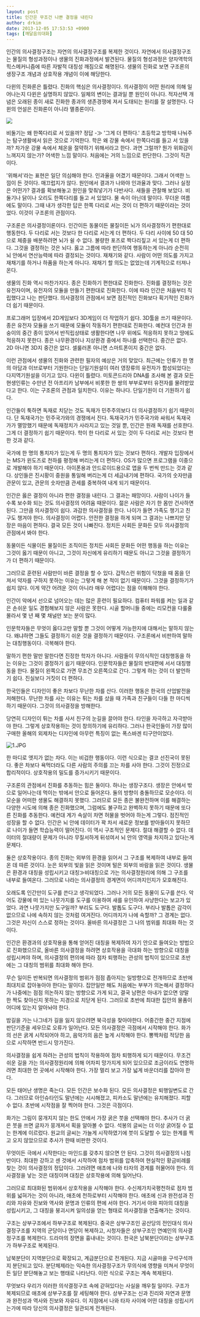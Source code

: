 ```yaml
---
layout: post
title: 인간은 무조건 나쁜 결정을 내린다
author: drkim
date: 2013-12-05 17:53:53 +0900
tags: [깨달음의대화]
---
```

인간의 의사결정구조는 자연의 의사결정구조를 복제한 것이다. 자연에서 의사결정구조는 물질의 형성과정이나 생물의 진화과정에서 발견된다. 물질의 형성과정은 양자역학의 힉스메커니즘에 따른 자발적 대칭성 깨짐으로 해명된다. 생물의 진화로 보면 구조론의 생장구조 개념과 상호작용 개념이 이에 해당한다.

  


다윈의 진화론은 틀렸다. 진화의 핵심은 의사결정이다. 의사결정이 어떤 원리에 의해 일어나는지 다윈은 실명하지 않았다. 일체의 변이는 결과일 뿐 원인이 아니다. 적자선택 개념은 오래된 종이 새로 진화한 종과의 생존경쟁에 져서 도태되는 원리를 잘 설명한다. 다윈의 언설은 진화론이 아니라 멸종론이다. 

  


![](/files/attach/images/7350/959/420/DSC00148.JPG)

  


  


비둘기는 왜 한쪽다리로 서 있을까? 정답 -≫ '그게 더 편하다.' 초등학교 방학때 나눠주는 탐구생활에서 읽은 것으로 기억한다. 학은 왜 강물 속에서 한쪽다리를 들고 서 있을까? 차가운 강물 속에서 체온을 절약하기 위해서라고 한다. 과연 그럴까? 뭔가 위화감이 느껴지지 않는가? 어색한 느낌 말이다. 처음에는 거의 느낌으로 판단한다. 그것이 직관이다. 

  


'위해서'라는 표현은 일단 의심해야 한다. 인과율을 어겼기 때문이다. 그래서 어색한 느낌이 든 것이다. 매끄럽지가 않다. 원인에서 결과가 나와야 인과율과 맞다. 그러나 실정은 어떤가? 결과를 확보해놓고 원인을 맞춰넣기가 다반사다. 새들을 관찰해 보았다. 비둘기나 닭이나 오리도 한쪽다리를 들고 서 있었다. 물 속이 아닌데 말이다. 무더운 여름에도 말이다. 그때 내가 생각한 답은 한쪽 다리로 서는 것이 더 편하기 때문이라는 것이었다. 이것이 구조론의 관점이다.

  


구조론은 의사결정이론이다. 인간이든 동물이든 물질이든 뇌가 의사결정하기 편한대로 행동한다. 두 다리로 서는 것보다 한 다리로 서는게 더 편하다. 두 다리 사이에 50 대 50으로 체중을 배분하려면 뇌가 쉴 수 없다. 불량한 포즈로 짝다리짚고 서 있는게 더 편하다. 그것을 결정하는 것은 뇌다. 옳고 그름에 따라 판단하여 행동하는게 아니라 순전히 뇌 안에서 연산능력에 따라 결정되는 것이다. 재채기와 같다. 사람이 어떤 의도를 가지고 재채기를 하거나 하품을 하는게 아니다. 재채기 할 의도는 없었는데 기계적으로 터져나온다. 

  


생물의 진화 역시 마찬가지다. 종은 진화하기 편한대로 진화한다. 진화를 결정하는 것은 유전자이며, 유전자의 모듈을 만들기 편한대로 진화한다. 이에 따라 인간은 처음부터 직립했다고 나는 판단했다. 의사결정의 관점에서 보면 점진적인 진화보다 획기적인 진화가 더 쉽기 때문이다. 

  


프로그래머 입장에서 2D게임보다 3D게임이 더 작업하기 쉽다. 3D툴을 쓰기 때문이다. 종은 유전자 모듈을 쓰기 때문에 모듈이 작동하기 편한대로 진화한다. 예컨대 인간과 원숭이의 중간 종이 있어서 반직립상태로 생활한다면 나무 위에도 적응하지 못하고 땅에도 적응하지 못한다. 종은 나무환경이나 지상환경 중에서 하나를 선택한다. 중간은 없다. 2D 아니면 3D지 중간은 없다. 셀룰러폰 아니면 스마트폰이지 중간은 없다. 

  


이런 관점에서 생물의 진화와 관련한 필자의 예상은 거의 맞았다. 최근에는 인류가 한 명의 아담과 이브로부터 기원한다는 단일기원설이 여러 영장류의 유전자가 합성되었다는 다지역기원설을 이기고 있다. 다윈이 틀렸다. 미토콘드리아 DNA를 조사해 본 결과 모든 현생인류는 수만년 전 아프리카 남부에서 비롯한 한 쌍의 부부로부터 유전자를 물려받았다고 한다. 이는 구조론의 관점과 일치한다. 이유는 하나다. 단일기원이 더 기원하기 쉽다. 

  


인간들이 툭하면 독재로 치닫는 것도 독재가 민주주의보다 더 의사결정하기 쉽기 때문이다. 단 독재국가는 민주국가와의 경쟁에서 진다. 독재국가가 민주국가와 싸워서 독재국가가 멸망했기 때문에 독재정치가 사라지고 있는 것일 뿐, 인간은 원래 독재를 선호한다. 그게 더 결정하기 쉽기 때문이다. 학이 한 다리로 서 있는 것이 두 다리로 서는 것보다 편한 것과 같다. 

  


국가에 한 명의 통치자가 있는게 두 명의 통치자가 있는 것보다 편하다. 개발자 입장에서는 MS가 윈도즈로 천하를 평정해 버리는게 더 편하다. OS가 많으면 프로그램을 이중으로 개발해야 하기 때문이다. 아이폰용과 안드로이드용으로 앱을 두 번씩 만드는 것과 같다. 상인들은 진시황이 중원을 통일해 버리는게 더 세금내기에 편하다. 국가의 숫자만큼 관문이 있고, 관문의 숫자만큼 관세를 중복하여 내게 되기 때문이다. 

  


인간은 옳은 결정이 아니라 편한 결정을 내린다. 그 결과는 패망이다. 사람이 나이가 들수록 보수화 되는 것도 의사결정의 어려움 때문이다. 젊은 사람은 자기 한 몸만 건사하면 된다. 그만큼 의사결정이 쉽다. 과감한 의사결정을 한다. 나이가 들면 가족도 챙기고 친구도 챙겨야 한다. 의사결정이 어렵다. 안전한 결정을 하게 되며 그 결과는 나쁘지만 당장은 마음이 편하다. 결국 모든 것이 나빠진다. 정치든 사회든 문화든 모두 의사결정의 관점에서 봐야 한다. 

  


동물이든 식물이든 물질이든 조직이든 정치든 사회든 문화든 어떤 행동을 하는 이유는 그것이 옳기 때문이 아니고, 그것이 자신에게 유리하기 때문도 아니고 그것을 결정하기가 더 편하기 때문이다. 

  


그러므로 훈련된 사람만이 바른 결정을 할 수 있다. 갑작스런 위험이 닥쳤을 때 몸을 던져서 약자를 구하지 못하는 이유는 그렇게 해 본 적이 없기 때문이다. 그것을 결정하기가 쉽지 않다. 이게 약간 어려운 것이 아니라 매우 어렵다는 점을 이해해야 한다.

  


인간이 악에서 선으로 넘어오는 데는 많은 훈련이 필요하다. 컴퓨터 파워를 켜는 일과 같은 손쉬운 일도 경험해보지 않은 사람은 못한다. 시골 할머니들 중에는 리모컨을 다룰줄 몰라서 몇 년 째 몇 채널만 보는 분이 많다. 

  


인문학자들은 무엇이 옳다고만 말할 뿐 그것이 어떻게 가능한지에 대해서는 말하지 않는다. 왜냐하면 그들도 결정하기 쉬운 것을 결정하기 때문이다. 구조론에서 비판하여 말하는 대칭행동이다. 극복해야 한다. 

  


말하기 편한 말만 말한다면 진정한 학자가 아니다. 사람들이 무의식적인 대칭행동을 하는 이유는 그것이 결정하기 쉽기 때문이다. 인문학자들은 물질의 반대편에 서서 대칭행동을 한다. 물질이 왼쪽으로 가면 무조건 오른쪽으로 간다. 그렇게 하는 것이 더 발언하기 쉽다. 진실보다 거짓이 더 편하다. 

  


한국인들은 디자인이 좋은 차보다 무난한 차를 산다. 이러한 행동은 한국의 산업발전을 저해한다. 무난한 차를 사는 이유는 튀는 차를 샀을 때 가족과 친구들이 다들 한 마디씩 하기 때문이다. 그것이 의사결정을 방해한다.

  


당연히 디자인이 튀는 차를 사서 친구의 눈길을 끌어야 한다. 타인을 자극하고 자극받아야 한다. 그렇게 상호작용하는 것이 창의하기에 유리하다. 그러나 한국인들이 가장 많이 구매한 올해의 외제차는 디자인에 아무런 특징이 없는 폭스바겐 티구안이었다.

  


![1.JPG](files/attach/images/199/998/420/1.JPG)  


  


한 마디로 엣지가 없는 차다. 이는 비겁한 행동이다. 이런 식으로는 결코 선진국이 못된다. 좋은 차보다 욕먹더라도 다른 사람의 주의를 끄는 차를 사야 한다. 그것이 진정으로 합리적이다. 상호작용의 밀도를 증가시키기 때문이다. 

  


구조론의 관점에서 진화를 추동하는 힘은 둘이다. 하나는 생장구조다. 생장은 안에서 밖으로 일어나는데 먹이는 밖에서 안으로 들어온다. 둘의 방향이 충돌하므로 모순이다. 이 모순을 어떠한 생물도 해결하지 못했다. 그러므로 모든 종은 불완전하며 이를 해결하는 다양한 시도에 의해 종은 진화했으며, 그럼에도 불구하고 완벽하지 못하기 때문에 또다른 진화를 추동한다. 예컨대 게가 속살이 차면 허물을 벗어야 하는게 그렇다. 점진적인 성장을 할 수 없다. 인간은 뇌 안에 데이터가 꽉 차서 새로운 정보를 받아들이지 못하므로 나이가 들면 학습능력이 떨어진다. 이 역시 구조적인 문제다. 절대 해결할 수 없다. 데이터의 절대량이 문제가 아니라 무질서하게 뒤섞여서 뇌 안의 영역을 차지하고 있다는게 문제다. 

  


둘은 상호작용이다. 종의 진화는 외부의 환경을 읽어서 그 구조를 복제하여 내부로 들여온 데 따른 것이다. 눈은 외부의 빛을 읽은 것이며 털은 외부의 바람을 읽은 것이다. 생물은 환경과 대칭을 성립시키고 대칭≫비대칭으로 가는 의사결정원리에 의해 그 구조를 내부로 들여온다. 그러므로 나라는 의사결정의 경계면이 어디까지인지가 모호해진다. 

  


오래도록 인간만이 도구를 쓴다고 생각되었다. 그러나 거의 모든 동물이 도구를 쓴다. 악어도 강물에 떠 있는 나뭇가지를 도구를 이용하여 새를 유인하여 사냥한다는 보고가 있었다. 과연 나뭇가지만 도구일까? 부리도 도구다. 발톱도 도구다. 부리나 발톱은 감각이 없으므로 나에 속하지 않는 것처럼 여겨진다. 어디까지가 나에 속할까? 그 경계는 없다. 그것은 자신이 스스로 정하는 것이다. 올바른 의사결정은 그 나의 범위를 최대화 하는 것이다.

  


인간은 환경과의 상호작용을 통해 얻어진 대칭을 복제하여 자기 안으로 들여오는 방법으로 진화했으므로, 올바른 의사결정을 하려면 상호작용을 극대화 하는 방향으로 대칭을 성립시켜야 하며, 의사결정의 편의에 따라 점차 퇴행하는 관성의 법칙이 있으므로 초반에는 그 대칭의 범위를 최대화 해야 한다.

  


무슨 일이든 반복되면 의사결정의 범위가 점점 좁아지는 일방향으로 전개하므로 초반에 최대치로 잡아놓아야 한다는 말이다. 집안일만 해도 처음에는 부부가 의논해서 결정하다가 나중에는 점점 의논하지 않는 방향으로 가게 되고, 결국 남편은 아내가 없으면 양말 한 짝도 찾아신지 못하는 지경으로 치닫게 된다. 그러므로 초반에 최대한 집안의 물품이 어디에 있는지 알아놔야 한다. 

  


밤길을 가는 나그네가 길을 잃지 않으려면 북극성을 찾아야한다. 어중간한 중간 지점에 판단기준을 세우므로 오류가 일어난다. 모든 의사결정은 극점에서 시작해야 한다. 화가의 선은 굵게 시작되어야 하고, 음악가의 음은 높게 시작해야 한다. 뽕짝처럼 적당한 음으로 시작하면 반드시 망가진다. 

  


의사결정을 쉽게 하려는 관성의 법칙이 작용하여 점차 퇴행하게 되기 때문이다. 무조건 쉬운 길을 가는 의사결정원리에 의해 어차피 망가지게 되어 있으므로 조금이라도 연명하려면 최대한 먼 곳에서 시작해야 한다. 가장 멀리 보고 가장 넓게 바운더리를 잡아야 한다. 

  


모든 태어난 생명은 죽는다. 모든 인간은 보수화 된다. 모든 의사결정은 퇴행일변도로 간다. 그러므로 아인슈타인도 말년에는 시시해졌고, 피카소도 말년에는 유치해졌다. 피할 수 없다. 초반에 시작점을 잘 찍어야 한다. 그것은 극점이다. 

  


화가는 그림이 뭉개지지 않는 한도 안에서 가장 굵은 붓을 선택해야 한다. 추사가 더 굵은 붓을 쓰면 글자가 뭉개져서 획을 알아볼 수 없다. 석봉의 글씨는 더 이상 굵어질 수 없는 한계에 이르렀다. 원교의 글씨는 가늘게 시작하였기에 붓이 도달할 수 있는 한계를 찍고 오지 않았으므로 추사가 한때 비판한 것이다. 

  


무엇이든 극에서 시작한다는 마인드를 갖추지 않으면 안 된다. 그것이 의사결정의 나침반이다. 최대한 강하고 센 것에서 시작하여 점차 범위를 압축하여 현실적인 황금비례를 찾는 것이 의사결정의 정답이다. 그러려면 애초에 나와 타자의 경계를 허물어야 한다. 의사결정을 낳는 것은 대칭이며 대칭은 상호작용에 의해 일어난다. 

  


그러므로 최대화된 범위에서 상호작용을 시작해야 한다. 수신제가치국평천하로 점차 범위를 넓혀가는 것이 아니라, 애초에 천하로부터 시작해야 한다. 애초에 신과 완전성과 진리와 자유와 진보와 역사와 문명과 인류의 편에 서야 한다. 거기서 아와 피아의 대칭을 성립시키고, 그 대칭을 붕괴시켜 일의성을 얻는 형태로 의사결정을 연출해가는 것이다. 

  


구조는 상부구조에서 하부구조로 복제된다. 중국은 상부구조인 공산당의 전인대식 의사결정구조를 지역의 군당이나 면당이 복제하고, 시청자들은 상부구조인 연예인의 의사결정구조를 복제한다. 드라마의 장면을 흉내내는 것이다. 한국은 남북분단이라는 상부구조가 하부구조로 복제된다.

  


남북분단이 지역분단으로 확장되고, 계급분단으로 전개된다. 지금 시골마을 구석구석까지 분단되고 있다. 분단체제라는 익숙한 의사결정구조가 무의식에 영향을 미쳐서 무엇이든 일단 분단해놓고 보는 행태로 나타난다. 이런 식으로 구조는 계속 복제된다. 

  


무엇보다 우리가 이러한 의삭결정구조 속에 갇혀있다는 사실을 깨우칠 일이다. 구조가 복제되므로 애초에 상부구조를 잘 세팅해야 한다. 상부구조는 신과 진리와 자연과 문명과 완전성과 역사와 진보와 자유다. 이 지점에서 나와 타자 사이에 어떤 대칭을 성립시키는가에 따라 당신의 의사결정은 일관되게 전개된다.